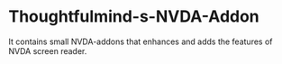 # Thoughtfulmind-s-NVDA-Addon
It contains small NVDA-addons that enhances and adds the features of NVDA screen reader.
